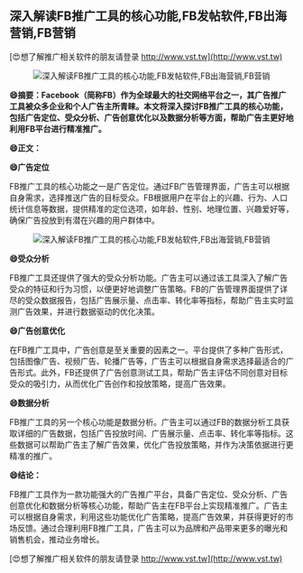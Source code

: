 ## **深入解读FB推广工具的核心功能,FB发帖软件,FB出海营销,FB营销**

[😍想了解推广相关软件的朋友请登录 http://www.vst.tw](http://www.vst.tw)

 <center><img src="https://vst.tw/MP4/tuiguang/png/5.png" alt="深入解读FB推广工具的核心功能,FB发帖软件,FB出海营销,FB营销"></center>

**😄摘要：Facebook（简称FB）作为全球最大的社交网络平台之一，其广告推广工具被众多企业和个人广告主所青睐。本文将深入探讨FB推广工具的核心功能，包括广告定位、受众分析、广告创意优化以及数据分析等方面，帮助广告主更好地利用FB平台进行精准推广。**

**😄正文：**

**😄广告定位**

FB推广工具的核心功能之一是广告定位。通过FB广告管理界面，广告主可以根据自身需求，选择推送广告的目标受众。FB根据用户在平台上的兴趣、行为、人口统计信息等数据，提供精准的定位选项，如年龄、性别、地理位置、兴趣爱好等，确保广告投放到有潜在兴趣的用户群体中。

 <center><img src="https://vst.tw/MP4/tuiguang/png/8.png" alt="深入解读FB推广工具的核心功能,FB发帖软件,FB出海营销,FB营销"></center>

**😄受众分析**

FB推广工具还提供了强大的受众分析功能。广告主可以通过该工具深入了解广告受众的特征和行为习惯，以便更好地调整广告策略。FB的广告管理界面提供了详尽的受众数据报告，包括广告展示量、点击率、转化率等指标，帮助广告主实时监测广告效果，并进行数据驱动的优化决策。

**😄广告创意优化**

在FB推广工具中，广告创意是至关重要的因素之一。平台提供了多种广告形式，包括图像广告、视频广告、轮播广告等，广告主可以根据自身需求选择最适合的广告形式。此外，FB还提供了广告创意测试工具，帮助广告主评估不同创意对目标受众的吸引力，从而优化广告创作和投放策略，提高广告效果。

**😄数据分析**

FB推广工具的另一个核心功能是数据分析。广告主可以通过FB的数据分析工具获取详细的广告数据，包括广告投放时间、广告展示量、点击率、转化率等指标。这些数据可以帮助广告主了解广告效果，优化广告投放策略，并作为决策依据进行更精准的推广。

**😄结论：**

FB推广工具作为一款功能强大的广告推广平台，具备广告定位、受众分析、广告创意优化和数据分析等核心功能，帮助广告主在FB平台上实现精准推广。广告主可以根据自身需求，利用这些功能优化广告策略，提高广告效果，并获得更好的市场反馈。通过合理利用FB推广工具，广告主可以为品牌和产品带来更多的曝光和销售机会，推动业务增长。

[😍想了解推广相关软件的朋友请登录 http://www.vst.tw](http://www.vst.tw)



